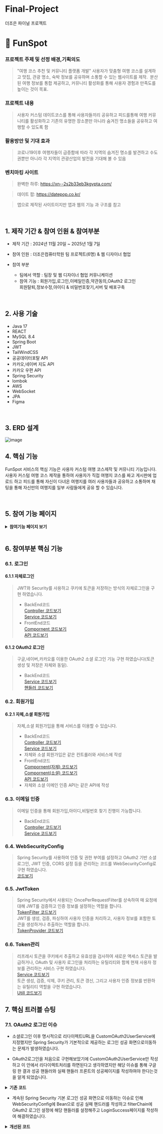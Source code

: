 # Final-Project
더조은 파이널 프로젝트

# :pushpin: FunSpot

### 프로젝트 주제 및 선정 배경,기획의도
>"여행 코스 추천 및 커뮤니티 플랫폼 개발"
사용자가 맞춤형 여행 코스를 설계하고 맛집, 관광 명소, 숙박 정보를 공유하며 소통할 수 있는 웹사이트를 제작. 
분산된 여행 정보를 통합 제공하고, 커뮤니티 활성화를 통해 사용자 경험과 만족도를 높이는 것이 목표.

### 프로젝트 내용
>사용자 커스텀 데이트코스를 통해 사용자들끼리 공유하고 피드를통해 여행 커뮤니티를 활성화하고 기존의 유명한 장소뿐만 아니라
 숨겨진 명소들을 공유하고 여행할 수 있도록 함

### 활용방안 및 기대 효과
>코로나19이후 여행자들이 급증함에 따라 각 지역의 숨겨진 명소를 발견하고 수도권뿐만 아니라 각 지역의 관광산업의 발전을
 기대해 볼 수 있음

### 벤치마킹 사이트
> 완벽한 하루: https://xn--2s2b33eb3kgvpta.com/

> 데이트 팝: https://datepop.co.kr/

>앱으로 제작된 사이트이지만 앱과 웹의 기능 과 구조를 참고

</br>

## 1. 제작 기간 & 참여 인원 & 참여부분
- 제작 기간 : 2024년 11월 20일 ~ 2025년 1월 7일
  
- 참여 인원 : 더조은컴퓨터학원 팀 프로젝트(6명) & 웹 디자이너 협업
  
- 참여 부분
  - 팀에서 역할 : 팀장 및 웹 디자이너 협업 커뮤니케이션
  - 참여 기능 : 회원가입,로그인,이메일인증,약관동의,OAuth2 로그인</br>
  회원탈퇴,정보수정,아이디 & 비밀번호찾기,서버 및 배포구축

</br>

## 2. 사용 기술
####
  - Java 17
  - REACT
  - MySQL 8.4
  - Spring Boot
  - JWT
  - TailWindCSS
  - 공공데이터포탈 API
  - 카카오,네이버 지도 API
  - 카카오 우편 API
  - Spring Security
  - lombok
  - AWS
  - WebSocket
  - JPA
  - Figma
</br>

## 3. ERD 설계
![image](https://github.com/user-attachments/assets/7dcccd75-465d-4aee-9d8e-afb1d26c183a)


## 4. 핵심 기능
FunSpot 서비스의 핵심 기능은 사용자 커스텀 여행 코스제작 및 커뮤니티 기능입니다.
사용자 커스텀 여행 코스 제작을 통하여 사용자가 직접 여행지 코스를 짜고 게시판에 업로드 하고 피드를 통해 자신이 다녀온 
여행지를 여러 사용자들과 공유하고 소통하며 채팅을 통해 자신만의 여행지를 일부 사람들에게 공유 할 수 있습니다.

</br>

## 5. 참여 기능 페이지 
<details>
<summary><b>참여기능 페이지 보기</b></summary>
<div markdown="1">

### 1. 로그인 페이지(OAuth2 포함)
![image](https://github.com/user-attachments/assets/4500d40b-e8d2-4b5d-88cb-b5d2e79afbbd)</br>
- 자체로그인과 소셜로그인이 함께 페이지에 나타납니다.
- 소셜 로그인시 구글,네이버,카카오 아이콘 클릭시 소셜 아이디로 로그인하면 FunSpot페이지에 로그인이 가능합니다.
![image](https://github.com/user-attachments/assets/87b878cc-cc77-42d6-b733-2478a31c3d95)</br>
- 로그인 후 헤더 부분의 로그인 / 회원가입 부분이 닉네임으로 표시 됩니다.

### 1. 약관동의 페이지
![image](https://github.com/user-attachments/assets/7c8729fc-68af-4771-ae93-e2d4e32e29d4)</br>
- 자체 회원가입시에만 해당 페이지를 거치게 됩니다.

### 1. 자체 회원가입 페이지
![image](https://github.com/user-attachments/assets/5412c189-a83a-467b-b6c8-f969f6862cce)</br>

### 1. 소셜 회원가입 페이지
![회원가입 소셜](https://github.com/user-attachments/assets/5d9f9c4a-6ed5-4003-aef4-3e6f08dd056a)</br>
- 소셜 회원가입은 비밀번호 입력을 제거하고 이메일 인증을 거치치 않습니다.
- 아이디입력필드는 추후 디벨롭하여 추가되는 기능에 한하여 제거하거나 아이디를 이용할 수 있기에 추가하였습니다. 

### 1. 아이디 찾기 페이지
![image](https://github.com/user-attachments/assets/c3682568-27c6-4e87-871b-dc1f3916e728)</br>
![image](https://github.com/user-attachments/assets/e33447da-d193-4787-a4a5-ebf4c68e1a8b)</br>
- 자체 회원일시 이름,생년월일,이메일 인증을 통해 아이디를 찾을 수 있습니다.
- 아이디를 찾은 후 로그인하러 가기 클릭시 로그인 페이지의 아이디 입력필드로 포커스됩니다.

### 1. 비밀번호 찾기 페이지
![image](https://github.com/user-attachments/assets/778f3115-dc71-4cca-a331-3af8595fb865)</br>
![image](https://github.com/user-attachments/assets/d566d457-f847-4ae3-858a-b348b6007b58)</br>
- 자체 회원일시 이름,아이디,생년월일,이메일 인증을 통해 새로운 비밀번호로 변경이 가능합니다.
- 비밀번호 변경을 클릭시 비밀번호가 변경되며 로그인 페이지의 아이디 입력필드로 포커스됩니다.

### 1. 정보수정 모달(자체)
![정보수정(자체)](https://github.com/user-attachments/assets/dd5e1866-632f-411e-b083-0681098e0226)</br>
- 자체 회원은 비밀번호를 수정할 수 있기에 보안을 좀 더 강화하여 비밀번호를 체크한 후에 정보수정 모달에 진입 가능합니다.
- 비밀번호,핸드폰번호,주소를 수정할 수 있습니다.
- 닉네임은 마이페이지에서 수정 가능합니다.

### 1. 정보수정 모달(소셜)
![정보수정(소셜)](https://github.com/user-attachments/assets/052d37b7-f870-4968-a24a-4e5ef3bb56b6)</br>
- 소셜 회원은 회원가입시 비밀번호를 입력하지 않기에 바로 정보수정 모달에 진입 가능합니다.
- 핸드폰번호,주소를 수정할 수 있습니다.
- 닉네임은 마이페이지에서 수정 가능합니다.

### 1. 회원 탈퇴 모달
![회원 탈퇴](https://github.com/user-attachments/assets/053a7851-e59a-4a26-b414-ebe90f714c2f)</br>
- 자체는 비밀번호 입력 후 탈퇴가 가능하고 소셜은 이메일 인증 후 탈퇴가 가능합니다.
- 탈퇴된 계정으로 접속시 alert로 탈퇴된 회원임을 알려줍니다.(소셜과 자체 모두 동일)

</div>
</details>
</br>

## 6. 참여부분 핵심 기능

### 6.1. 로그인

#### 6.1.1 자체로그인 

> JWT와 Security를 사용하고 쿠키에 토큰을 저장하는 방식의 자체로그인을 구현 하였습니다.</br>
> - BackEnd코드</br>
> [Controller 코드보기](https://github.com/SKYCloud11/Final-Project/blob/54d4633878612bcffd0cf6add9607a12349c58e3/backend/src/main/java/com/spot/fun/usr/login/controller/UserLoginController.java#L1-L95)</br>
> [Service 코드보기](https://github.com/SKYCloud11/Final-Project/blob/54d4633878612bcffd0cf6add9607a12349c58e3/backend/src/main/java/com/spot/fun/usr/login/service/UserLoginServiceImpl.java#L1-L70)</br>
> - FrontEnd코드</br>
> [Compornent 코드보기](https://github.com/SKYCloud11/Final-Project/blob/54d4633878612bcffd0cf6add9607a12349c58e3/frontend/src/usr/login/component/LoginComponent.jsx#L1-L247)</br>
> [API 코드보기](https://github.com/SKYCloud11/Final-Project/blob/54d4633878612bcffd0cf6add9607a12349c58e3/frontend/src/usr/login/api/LoginApi.js#L1-L16)</br>

#### 6.1.2 OAuth2 로그인

>구글,네이버,카카오를 이용한 OAuth2 소셜 로그인 기능 구현 하였습니다(토큰 생성 및 저장은 자체와 동일).</br>
> - BackEnd코드</br>
> [Service 코드보기](https://github.com/SKYCloud11/Final-Project/blob/54d4633878612bcffd0cf6add9607a12349c58e3/backend/src/main/java/com/spot/fun/usr/oauthlogin/service/CustomOAuth2UserService.java#L1-L167)</br>
> [핸들러 코드보기](https://github.com/SKYCloud11/Final-Project/blob/6cbcc17155a1a52bb815549555830d75f305331a/backend/src/main/java/com/spot/fun/config/WebSecurityConfig.java#L173-L252)</br>

### 6.2. 회원가입

#### 6.2.1 자체,소셜 회원가입

> 자체,소셜 회원가입을 통해 서비스를 이용할 수 있습니다.
> - BackEnd코드</br>
> [Controller 코드보기](https://github.com/SKYCloud11/Final-Project/blob/54d4633878612bcffd0cf6add9607a12349c58e3/backend/src/main/java/com/spot/fun/usr/signup/controller/SignupController.java#L1-L84)</br>
> [Service 코드보기](https://github.com/SKYCloud11/Final-Project/blob/54d4633878612bcffd0cf6add9607a12349c58e3/backend/src/main/java/com/spot/fun/usr/signup/service/SignupServiceImpl.java#L1-L169)</br>
> - 자체와 소셜 회원가입은 같은 컨트롤러와 서비스에 작성</br>
> - FrontEnd코드</br>
> [Compornent(자체) 코드보기](https://github.com/SKYCloud11/Final-Project/blob/54d4633878612bcffd0cf6add9607a12349c58e3/frontend/src/usr/signup/component/SignupComponent.jsx#L1-L595)</br>
> [Compornent(소셜) 코드보기](https://github.com/SKYCloud11/Final-Project/blob/54d4633878612bcffd0cf6add9607a12349c58e3/frontend/src/usr/signup/component/SocialSignupComponent.jsx#L1-L503)</br>
> [API 코드보기](https://github.com/SKYCloud11/Final-Project/blob/54d4633878612bcffd0cf6add9607a12349c58e3/frontend/src/usr/signup/api/SignupApi.js#L1-L51)</br>
> - 자체와 소셜 이메인 인증 API는 같은 API에 작성</br>

### 6.3. 이메일 인증

> 이메일 인증을 통해 회원가입,아이디,비밀번호 찾기 진행이 가능합니다.
> - BackEnd코드</br>
> [Controller 코드보기](https://github.com/SKYCloud11/Final-Project/blob/54d4633878612bcffd0cf6add9607a12349c58e3/backend/src/main/java/com/spot/fun/usr/signup/controller/EmailController.java#L1-L26)</br>
> [Service 코드보기](https://github.com/SKYCloud11/Final-Project/blob/54d4633878612bcffd0cf6add9607a12349c58e3/backend/src/main/java/com/spot/fun/usr/signup/service/EmailService.java#L1-L37)</br>

### 6.4. WebSecurityConfig

> Spring Security를 사용하여 인증 및 권한 부여를 설정하고 OAuth2 기반 소셜 로그인, JWT 인증, CORS 설정 등을 관리하는 코드를 WebSecurityConfig로 구현 하였습니다.</br>
> [코드보기](https://github.com/SKYCloud11/Final-Project/blob/54d4633878612bcffd0cf6add9607a12349c58e3/backend/src/main/java/com/spot/fun/config/WebSecurityConfig.java#L1-L253)</br>

### 6.5. JwtToken

> Spring Security에서 사용되는 OncePerRequestFilter를 상속하여 매 요청에 대해 JWT를 검증하고 인증 정보를 설정하는 역할을 합니다.</br>
> [TokenFilter 코드보기](https://github.com/SKYCloud11/Final-Project/blob/54d4633878612bcffd0cf6add9607a12349c58e3/backend/src/main/java/com/spot/fun/config/jwt/JwtTokenFilter.java#L1-L116)</br>
> JWT를 생성, 검증, 파싱하여 사용자 인증을 처리하고, 사용자 정보를 포함한 토큰을 생성하거나 추출하는 역할을 합니다.</br>
> [TokenProvider 코드보기](https://github.com/SKYCloud11/Final-Project/blob/54d4633878612bcffd0cf6add9607a12349c58e3/backend/src/main/java/com/spot/fun/config/jwt/JwtTokenProvider.java#L1-L134)</br>


### 6.6. Token관리

> 리프레시 토큰을 쿠키에서 추출하고 유효성을 검사하여 새로운 액세스 토큰을 발급하거나, OAuth 및 사용자 로그인을 처리하는 유틸리티와 함께 현재 사용자 정보를 관리하는 서비스 구현 하였습니다.</br>
> [Service 코드보기](https://github.com/SKYCloud11/Final-Project/blob/54d4633878612bcffd0cf6add9607a12349c58e3/backend/src/main/java/com/spot/fun/token/service/AuthTokenServiceImpl.java#L1-L121)</br>
> 토큰 생성, 검증, 삭제, 쿠키 관리, 토큰 갱신, 그리고 사용자 인증 정보를 반환하는 유틸리티 역할을 구현 하였습니다.</br>
> [Utill 코드보기](https://github.com/SKYCloud11/Final-Project/blob/54d4633878612bcffd0cf6add9607a12349c58e3/backend/src/main/java/com/spot/fun/token/util/AuthTokenUtil.java#L1-L252)</br>


## 7. 핵심 트러블 슈팅
### 7.1. OAuth2 로그인 이슈 
- 소셜로그인 이후 명시적으로 리다이렉트URL을 CustomOAuth2UserService에 지정했지만  Spring Security가 기본적으로 제공하는 로그인 성공 화면으로이동하는 문제가 발생하였습니다.

- OAuth2로그인을 처음으로 구현해보았기에 CustomOAuth2UserService만 작성하고 이 안에서 리다이렉트처리를 하면된다고 생각하였지만 해당 이슈를 통해 구글링 한 결과 성공 핸들러와 실패 핸들러 프론트의 성공페이지를 작성하여야 한다는것을 알게 되었습니다.

<details>
<summary><b>기존 코드</b></summary>
<div markdown="1">
 
- 기존의 코드는 로그인 성공 실패 핸들러 없이 Service내에서 jwt토큰 생성과 http 응답객체를 가져오고
  로그인 성공 페이지로 메인페이지를 리다이렉트하였고 비회원의 경우 바로 Repository에 저장
  이후 자체 회원가입페이지로 리다이렉트 하였습니다.</br>
![image](https://github.com/user-attachments/assets/9dee49f0-881e-442e-b3d3-7813ae4dab80)</br>
![image](https://github.com/user-attachments/assets/c7edd8d9-eb0d-462a-a1f9-7c8426bdefc1)</br>

</div>
</details>

- 계속된 Spring Security 기본 로그인 성공 화면으로 이동하는 이슈로 인해 WebSecurityConfig에 Bean으로 성공 실패 핸드러를
  작성하고 filterChain에 OAuth2 로그인 설정에 해당 핸들러를 설정해주고 LoginSuccess페이지를 작성하여 해결하였습니다.
  
<details>
<summary><b>개선된 코드</b></summary>
<div markdown="1">
 
- CustomOAuth2UserService수정(리다이렉트 처리과정 삭제,Provider를 통한 소셜 구분,회원 비회원처리 수정,탈퇴회원 구분)</br>
![image](https://github.com/user-attachments/assets/37d77102-959e-46b7-8721-00fff2df4f1a)</br>
![image](https://github.com/user-attachments/assets/558a87ff-a481-4900-a69a-242b3326dbf7)</br>
![image](https://github.com/user-attachments/assets/fe29e2fa-7dce-47dc-a30b-32b8c0136d6f)</br>
- OAuth2 로그인 성공 핸들러</br>
![image](https://github.com/user-attachments/assets/39bcfa1a-39ca-4d7c-8cc5-645235c8f61a)</br>
![image](https://github.com/user-attachments/assets/51bfc879-8ec3-4e5a-9cd6-ff499b6074e3)</br>
- OAuth2 로그인 실패 핸들러</br>
![image](https://github.com/user-attachments/assets/d577698c-5e8b-46b2-a610-3da6276023e8)</br>
- LoginSuccess페이지</br>
![image](https://github.com/user-attachments/assets/852c3973-419e-4fec-b943-7675ad56dc21)</br>


</div>
</details>

</br>
